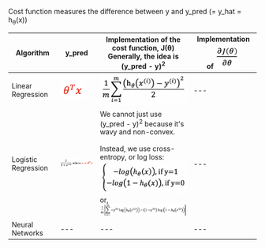 Cost function measures the difference between y and y_pred (= y_hat = h<sub>θ</sub>(x))

Algorithm | y_pred | Implementation of the cost function, J(θ)<br/>Generally, the idea is (y_pred - y)<sup>2</sup> | Implementation of <img src="./images/partial_derivative.png" width="50px">
--- | --- | --- | ---
Linear Regression | <img src="./images/y_hat_linear_regression.png" width="50px"> | <img src="./images/cost_function_linear_regression.png" width="180px"> | ---
Logistic Regression | <img src="./images/y_hat_logistic_regression.png" width="150px"> | We cannot just use (y_pred - y)<sup>2</sup> because it's wavy and non-convex.<br/><br/>Instead, we use cross-entropy, or log loss:<br/><img src="./images/cost_function_logistic_regression_idea.png" width="200px"><br/>or,<br/><img src="./images/cost_function_logistic_regression_implementation.png" width="300px"> | ---
Neural Networks | --- | --- | ---

